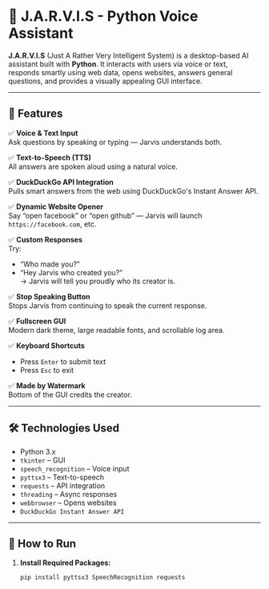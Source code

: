 # 🤖 J.A.R.V.I.S - Python Voice Assistant

**J.A.R.V.I.S** (Just A Rather Very Intelligent System) is a desktop-based AI assistant built with **Python**. It interacts with users via voice or text, responds smartly using web data, opens websites, answers general questions, and provides a visually appealing GUI interface.

---

## 🎯 Features

✅ **Voice & Text Input**  
Ask questions by speaking or typing — Jarvis understands both.

✅ **Text-to-Speech (TTS)**  
All answers are spoken aloud using a natural voice.

✅ **DuckDuckGo API Integration**  
Pulls smart answers from the web using DuckDuckGo's Instant Answer API.

✅ **Dynamic Website Opener**  
Say “open facebook” or “open github” — Jarvis will launch `https://facebook.com`, etc.

✅ **Custom Responses**  
Try:  
- “Who made you?”  
- “Hey Jarvis who created you?”  
→ Jarvis will tell you proudly who its creator is.

✅ **Stop Speaking Button**  
Stops Jarvis from continuing to speak the current response.

✅ **Fullscreen GUI**  
Modern dark theme, large readable fonts, and scrollable log area.

✅ **Keyboard Shortcuts**  
- Press `Enter` to submit text  
- Press `Esc` to exit

✅ **Made by Watermark**  
Bottom of the GUI credits the creator.

---

## 🛠️ Technologies Used

- Python 3.x  
- `tkinter` – GUI  
- `speech_recognition` – Voice input  
- `pyttsx3` – Text-to-speech  
- `requests` – API integration  
- `threading` – Async responses  
- `webbrowser` – Opens websites  
- `DuckDuckGo Instant Answer API`

---

## 🚀 How to Run

1. **Install Required Packages:**
   ```bash
   pip install pyttsx3 SpeechRecognition requests
